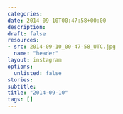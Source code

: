 ```yaml
---
categories:
date: 2014-09-10T00:47:58+00:00
description:
draft: false
resources:
- src: 2014-09-10_00-47-58_UTC.jpg
  name: "header"
layout: instagram
options:
  unlisted: false
stories:
subtitle:
title: "2014-09-10"
tags: []
---
```


 
